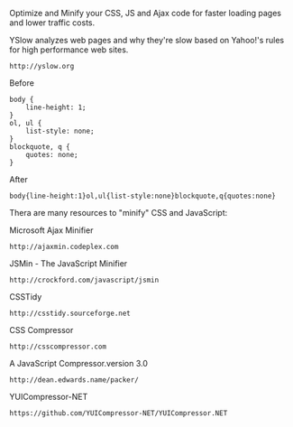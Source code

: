 Optimize and Minify your CSS, JS and Ajax code for faster loading pages and lower traffic costs. 

YSlow analyzes web pages and why they're slow based on Yahoo!'s rules for high performance web sites.
```
http://yslow.org
```

Before
```
body {
    line-height: 1;
}
ol, ul {
    list-style: none;
}
blockquote, q {
    quotes: none;
}
```
After
```
body{line-height:1}ol,ul{list-style:none}blockquote,q{quotes:none}
```

Thera are many resources to "minify" CSS and JavaScript:

Microsoft Ajax Minifier 
```
http://ajaxmin.codeplex.com
```

JSMin - The JavaScript Minifier
```
http://crockford.com/javascript/jsmin
```

CSSTidy
```
http://csstidy.sourceforge.net
```

CSS Compressor
```
http://csscompressor.com
```

A JavaScript Compressor.version 3.0
```
http://dean.edwards.name/packer/
```

YUICompressor-NET
```
https://github.com/YUICompressor-NET/YUICompressor.NET
```












